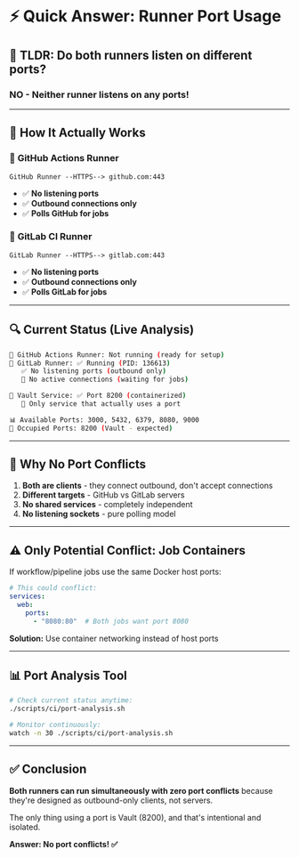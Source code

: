 # ⚡ Quick Answer: Runner Port Usage

## 🎯 **TLDR: Do both runners listen on different ports?**

### **NO** - Neither runner listens on any ports!

---

## 📡 **How It Actually Works**

### 🐙 **GitHub Actions Runner**
```
GitHub Runner --HTTPS--> github.com:443
```
- ✅ **No listening ports**
- ✅ **Outbound connections only** 
- ✅ **Polls GitHub for jobs**

### 🦊 **GitLab CI Runner**  
```
GitLab Runner --HTTPS--> gitlab.com:443
```
- ✅ **No listening ports**
- ✅ **Outbound connections only**
- ✅ **Polls GitLab for jobs**

---

## 🔍 **Current Status (Live Analysis)**

```bash
📡 GitHub Actions Runner: Not running (ready for setup)
🦊 GitLab Runner: ✅ Running (PID: 136613)
   ✅ No listening ports (outbound only)
   📡 No active connections (waiting for jobs)

🏦 Vault Service: ✅ Port 8200 (containerized)
   📡 Only service that actually uses a port

📊 Available Ports: 3000, 5432, 6379, 8080, 9000
🔴 Occupied Ports: 8200 (Vault - expected)
```

---

## 🚫 **Why No Port Conflicts**

1. **Both are clients** - they connect outbound, don't accept connections
2. **Different targets** - GitHub vs GitLab servers
3. **No shared services** - completely independent
4. **No listening sockets** - pure polling model

---

## ⚠️ **Only Potential Conflict: Job Containers**

If workflow/pipeline jobs use the same Docker host ports:

```yaml
# This could conflict:
services:
  web:
    ports:
      - "8080:80"  # Both jobs want port 8080
```

**Solution:** Use container networking instead of host ports

---

## 📊 **Port Analysis Tool**

```bash
# Check current status anytime:
./scripts/ci/port-analysis.sh

# Monitor continuously:
watch -n 30 ./scripts/ci/port-analysis.sh
```

---

## ✅ **Conclusion**

**Both runners can run simultaneously with zero port conflicts** because they're designed as outbound-only clients, not servers.

The only thing using a port is Vault (8200), and that's intentional and isolated.

**Answer: No port conflicts! ✅**
